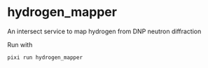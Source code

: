 # hydrogen_mapper
An intersect service to map hydrogen from DNP neutron diffraction

Run with 

```
pixi run hydrogen_mapper
```
